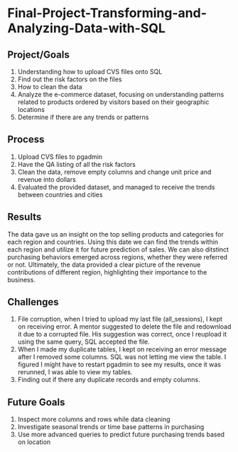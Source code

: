 # Final-Project-Transforming-and-Analyzing-Data-with-SQL

## Project/Goals
1. Understanding how to upload CVS files onto SQL
2. Find out the risk factors on the files
3. How to clean the data
4. Analyze the e-commerce dataset, focusing on understanding patterns related to products ordered by visitors based on their geographic locations
5. Determine if there are any trends or patterns 

## Process
1. Upload CVS files to pgadmin
2. Have the QA listing of all the risk factors
3. Clean the data, remove empty columns and change unit price and revenue into dollars
4. Evaluated the provided dataset, and managed to receive the trends between countries and cities


## Results
The data gave us an insight on the top selling products and categories for each region and countries. Using this date we can find the trends within each region and utilize it for future prediction of sales. We can also ditstinct purchasing behaviors emerged across regions, whether they were referred or not. Ultimately, the data provided a clear picture of the revenue contributions of different region, highlighting their importance to the business. 

## Challenges 
1. File corruption, when I tried to upload my last file (all_sessions), I kept on receiving error. A mentor suggested to delete the file and redownload it due to a corrupted file. His suggestion was correct, once I reupload it using the same query, SQL accepted the file.
2. When I made my duplicate tables, I kept on receiving an error message after I removed some columns. SQL was not letting me view the table. I figured I might have to restart pgadmin to see my results, once it was rerunned, I was able to view my tables. 
3. Finding out if there any duplicate records and empty columns. 


## Future Goals
1. Inspect more columns and rows while data cleaning
2. Investigate seasonal trends or time base patterns in purchasing
3. Use more advanced queries to predict future purchasing trends based on location

